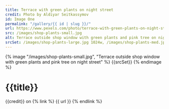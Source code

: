 ```yaml
---
title: Terrace with green plants on night street
credit: Photo by Aldiyar Seitkassymov
id: Image One
permalink: "/gallery/{{ id | slug }}/"
url: https://www.pexels.com/photo/terrace-with-green-plants-on-night-street-3100835/
src: /images/shop-plants-small.jpg
alt: Terrace outside shop window with green plants and pink tree on night street
srcSet: /images/shop-plants-large.jpg 1024w, /images/shop-plants-med.jpg 640w, /images/shop-plants-small.jpg 320w
---
```


{% image "/images/shop-plants-small.jpg", "Terrace outside shop window with green plants and pink tree on night street" %}
{{srcSet}}
{% endimage %}

# {{title}}

{{credit}} on {% link %} {{ url }} {% endlink %}